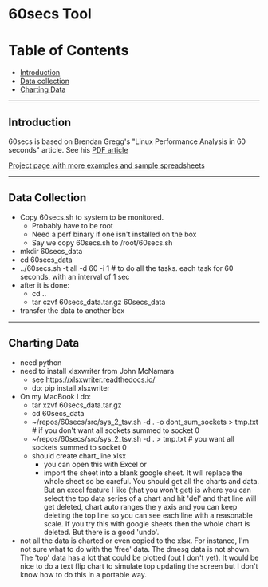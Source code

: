 # 60secs Tool

# Table of Contents
- [Introduction](#introduction)
- [Data collection](#data-collection)
- [Charting Data](#charting-data)

--------------------------------------------------------------------------------
## Introduction
60secs is based on Brendan Gregg's "Linux Performance Analysis in 60 seconds" article.
See his [PDF article](http://www.brendangregg.com/Articles/Netflix_Linux_Perf_Analysis_60s.pdf)

[Project page with more examples and sample spreadsheets](https://patinnc.github.io/60secs/)

--------------------------------------------------------------------------------
## Data Collection
- Copy 60secs.sh to system to be monitored.
    - Probably have to be root
    - Need a perf binary if one isn't installed on the box
    - Say we copy 60secs.sh to /root/60secs.sh
- mkdir 60secs_data
- cd 60secs_data
- ../60secs.sh -t all -d 60 -i 1 # to do all the tasks. each task for 60 seconds, with an interval of 1 sec
- after it is done:
    - cd ..
    - tar czvf 60secs_data.tar.gz 60secs_data
- transfer the data to another box


--------------------------------------------------------------------------------
## Charting Data

- need python
- need to install xlsxwriter from John McNamara
   - see https://xlsxwriter.readthedocs.io/
   - do: pip install xlsxwriter
- On my MacBook I do:
   - tar xzvf 60secs_data.tar.gz
   - cd 60secs_data
   - ~/repos/60secs/src/sys_2_tsv.sh -d . -o dont_sum_sockets > tmp.txt # if you don't want all sockets summed to socket 0
   - ~/repos/60secs/src/sys_2_tsv.sh -d . > tmp.txt # you want all sockets summed to socket 0
   - should create chart_line.xlsx
       - you can open this with Excel or
       - import the sheet into a blank google sheet. It will replace the whole sheet so be careful. You should get all the charts and data. But an excel feature I like (that you won't get) is where you can select the top data series of a chart and hit 'del' and that line will get deleted, chart auto ranges the y axis and you can keep deleting the top line so you can see each line with a reasonable scale. If you try this with google sheets then the whole chart is deleted. But there is a good 'undo'.
- not all the data is charted or even copied to the xlsx. For instance, I'm not sure what to do with the 'free' data. The dmesg data is not shown. The 'top' data has a lot that could be plotted (but I don't yet). It would be nice to do a text flip chart to simulate top updating the screen but I don't know how to do this in a portable way.

